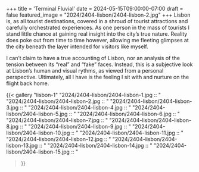 +++
title = 'Terminal Fluvial'
date = 2024-05-15T09:00:00-07:00
draft = false
featured_image = "2024/2404-lisbon/2404-lisbon-2.jpg"
+++
Lisbon is, as all tourist destinations, covered in a shroud of tourist attractions and carefully orchestrated experiences. As one person in the mass of tourists I stand little chance at gaining real insight into the city’s true nature. Reality does poke out from time to time however, allowing me fleeting glimpses at the city beneath the layer intended for visitors like myself.

I can’t claim to have a true accounting of Lisbon, nor an analysis of the tension between its “real” and “fake” faces. Instead, this is a subjective look at Lisbon’s human and visual rythms, as viewed from a personal perspective.
Ultimately, all I have is the feeling I sit with and nurture on the flight back home.

{{< gallery "lisbon-1"
"2024/2404-lisbon/2404-lisbon-1.jpg ::  "
"2024/2404-lisbon/2404-lisbon-2.jpg ::  " 
"2024/2404-lisbon/2404-lisbon-3.jpg ::  "
"2024/2404-lisbon/2404-lisbon-4.jpg ::  "
"2024/2404-lisbon/2404-lisbon-5.jpg ::  "
"2024/2404-lisbon/2404-lisbon-6.jpg ::  "
"2024/2404-lisbon/2404-lisbon-7.jpg ::  "
"2024/2404-lisbon/2404-lisbon-8.jpg ::  "
"2024/2404-lisbon/2404-lisbon-9.jpg ::  "
"2024/2404-lisbon/2404-lisbon-10.jpg ::  "
"2024/2404-lisbon/2404-lisbon-11.jpg ::  "
"2024/2404-lisbon/2404-lisbon-12.jpg ::  "
"2024/2404-lisbon/2404-lisbon-13.jpg ::  "
"2024/2404-lisbon/2404-lisbon-14.jpg ::  "
"2024/2404-lisbon/2404-lisbon-15.jpg ::  "
>}}
